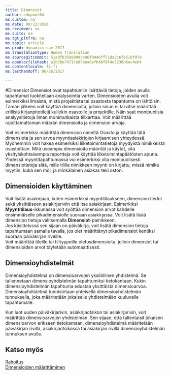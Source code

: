 ```yaml
---
title: Dimensiot
author: edupont04
ms.custom: na
ms.date: 09/22/2016
ms.reviewer: na
ms.suite: na
ms.tgt_pltfrm: na
ms.topic: article
ms-prod: dynamics-nav-2017
ms.translationtype: Human Translation
ms.sourcegitcommit: 51adfb3588099c496f0946ff71da5c6fe518f070
ms.openlocfilehash: a1b38e74717e87bea6efb46f8f4e5236b6ec4e64
ms.contentlocale: fi-fi
ms.lasthandoff: 06/26/2017

---
```


#<a name="dimensions"></a>Dimensiot
Dimensiot ovat tapahtumiin lisättäviä tietoja, joiden avulla tapahtumat luokitellaan analysointia varten. Dimensioiden avulla voit esimerkiksi ilmaista, mistä projektista tai osastosta tapahtuma on lähtöisin.
Tämän jälkeen voit käyttää dimensioita, jolloin sinun ei tarvitse määrittää erillisiä kirjanpitotilejä kullekin osastolle ja projektille. Näin saat monipuolisia analyysitietoja ilman monimutkaista tilikarttaa.
Voit määrittää rajoittamattoman määrän dimensioita ja dimension arvoja.  

Voit esimerkiksi määrittää dimension nimeltä *Osasto* ja käyttää tätä dimensiota ja sen arvoa myyntiasiakirjojen kirjaamisen yhteydessä. Myöhemmin voit hakea esimerkiksi liiketoimintatietoja myydyistä nimikkeistä osastoittain.
Mitä useampia dimensioita määrität ja käytät, sitä yksityiskohtaisempia raportteja voit käyttää liiketoimintapäätösten apuna. Yhdessä myyntitapahtumassa voi esimerkiksi olla monipuolisesti dimensiotietoja siitä, mille tilille nimikkeen myynti on kirjattu, missä nimike myytiin, kuka sen möi, ja minkälainen asiakas teki oston.  

## <a name="using-dimensions"></a>Dimensioiden käyttäminen
Voit lisätä asiakirjaan, kuten esimerkiksi myyntitilaukseen, dimension tiedot sekä yksittäiseen asiakirjariviin että itse asiakirjaan. Esimerkiksi **Myyntitilaus**-ikkunassa voit syöttää dimension arvot kahdelle ensimmäiselle pikadimensiolle suoraan asiakirjassa. Voit lisätä lisää dimension tietoja valitsemalla **Dimensiot**-painikkeen.  
Jos käsittelyssä sen sijaan on päiväkirja, voit lisätä dimension tietoja tapahtumaan samalla tavalla, jos olet määrittänyt pikadimensiot kentiksi suoraan päiväkirjan riveille.  
Voit määrittää tileille tai tilityypeille oletusdimensioita, jolloin dimensiot tai dimensioiden arvot täytetään automaattisesti.  

## <a name="dimension-sets"></a>Dimensioyhdistelmät
Dimensioyhdistelmä on dimensioarvojen yksilöllinen yhdistelmä. Se tallennetaan dimensioyhdistelmän tapahtumiksi tietokantaan. Kukin dimensioyhdistelmän tapahtuma edustaa yksittäistä dimensioarvoa. Dimensioyhdistelmä tunnistetaan yhteisellä dimensioyhdistelmän tunnuksella, joka määritetään jokaiselle yhdistelmään kuuluvalle tapahtumalle.  

Kun luot uuden päiväkirjarivin, asiakirjaotsikon tai asiakirjarivin, voit määrittää dimensioarvojen yhdistelmän. Sen sijaan, että tallentaisit jokaisen dimensioarvon erikseen tietokantaan, dimensioyhdistelmä määritetään päiväkirjan rivillä, asiakirjaotsikossa tai asiakirjan rivillä dimensioyhdistelmän tunnuksen avulla.  

## <a name="see-also"></a>Katso myös
[Rahoitus](finance-setup.md)  
[Dimensioiden määrittäminen](finance-setup-setup-dimensions.md)  


